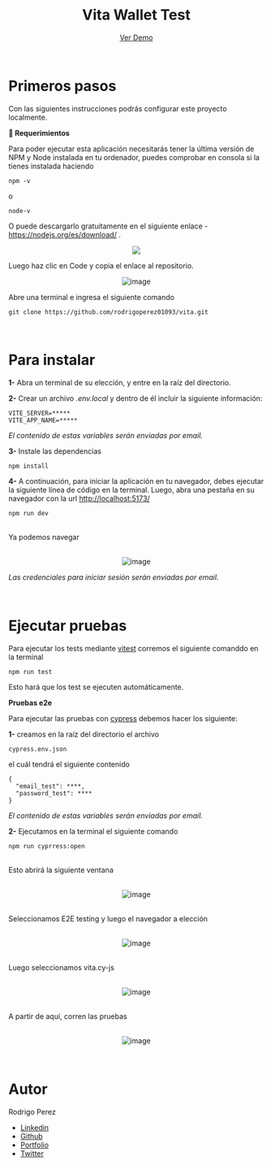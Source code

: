 <div align="center">
<h1> Vita Wallet Test </h1>
</div>

<div align="center">

[Ver Demo](https://ephemeral-sable-cf93f1.netlify.app)

</div>
<br>
<h1> Primeros pasos </h1>

Con las siguientes instrucciones podrás configurar este proyecto localmente.

**📑    Requerimientos**

Para poder ejecutar esta aplicación necesitarás tener la última versión de NPM y Node instalada en tu ordenador, puedes comprobar en consola si la tienes instalada haciendo 

```
npm -v
```
o

``` 
node-v
```

O puede descargarlo gratuitamente en el siguiente enlace - <https://nodejs.org/es/download/> .


<div align="center">

![](./Readme/Aspose.Words.ea102fbd-e677-478a-991b-66b51ee3534b.002.png)

</div>

Luego haz clic en Code y copia el enlace al repositorio.

<div align="center">

![image](https://github.com/rodrigoperez01093/vita/assets/118926632/2a196c11-a8b6-4458-9d42-49615e591985)

</div>

 Abre una terminal e ingresa el siguiente comando

 ``` 
git clone https://github.com/rodrigoperez01093/vita.git
```

<br>
<h1>Para instalar </h1>

**1-** Abra un terminal de su elección, y entre en la raíz del directorio.

**2-** Crear un archivo *.env.local* y dentro de él incluir la siguiente información:

 ``` 
VITE_SERVER=*****
VITE_APP_NAME=*****
```

*El contenido de estas variables serán enviadas por email.*

**3-** Instale las dependencias

```
npm install
```

**4-** A continuación, para iniciar la aplicación en tu navegador, debes ejecutar la siguiente línea de código en la terminal. Luego, abra una pestaña en su navegador con la url <http://localhost:5173/>

```
npm run dev
```
<br>
Ya podemos navegar
<br>
<br>

<div align="center">

![image](https://github.com/rodrigoperez01093/vita/assets/118926632/7b824694-9868-490d-ae87-6a2ebc64ae2d)

</div>

*Las credenciales para iniciar sesión serán enviadas por email.*

<br>
<h1>Ejecutar pruebas </h1>

Para ejecutar los tests mediante [vitest](https://vitest.dev/) corremos el siguiente comanddo en la terminal

```
npm run test
```
Esto hará que los test se ejecuten automáticamente.

**Pruebas e2e**

Para ejecutar las pruebas con [cypress](https://www.cypress.io/) debemos hacer los siguiente:

**1-** creamos en la raíz del directorio el archivo

```
cypress.env.json
```
el cuál tendrá el siguiente contenido

```
{
  "email_test": ****,
  "password_test": ****
}
```
*El contenido de estas variables serán enviadas por email.*

**2-** Ejecutamos en la terminal el siguiente comando

```
npm run cyprress:open
```
<br>
Esto abrirá la siguiente ventana
<br>
<br>
<div align="center">

  ![image](https://github.com/rodrigoperez01093/vita/assets/118926632/8f2441d7-b921-497a-bcef-974aaf233465)

</div>
<br>
Seleccionamos E2E testing y luego el navegador a elección
<br>
<br>
<div align="center">

![image](https://github.com/rodrigoperez01093/vita/assets/118926632/5a22cc9e-541d-4dc1-98ca-aa8565264489)
</div>
<br>
Luego seleccionamos vita.cy-js
<br>
<br>
<div align="center">

  ![image](https://github.com/rodrigoperez01093/vita/assets/118926632/71410769-914c-43ac-90ed-45fb8bb3ca57)

</div>
<br>
A partir de aquí, corren las pruebas
<br>
<br>
<div align="center">
  
![image](https://github.com/rodrigoperez01093/vita/assets/118926632/9170e894-9396-4b27-b2c1-48b62340f983)

</div>

<br>


<h1> Autor </h1>

Rodrigo Perez

- [Linkedin](<https://www.linkedin.com/in/rodrigo-perez-full-stack-developer/>)
- [Github](<https://github.com/rodrigoperez01093>)
- [Portfolio](<https://main--rodrigoperez.netlify.app/>)
- [Twitter](<https://twitter.com/RodriiPerezz>)

